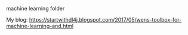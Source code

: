 machine learning folder


My blog: https://startwithdl4j.blogspot.com/2017/05/wens-toolbox-for-machine-learning-and.html

